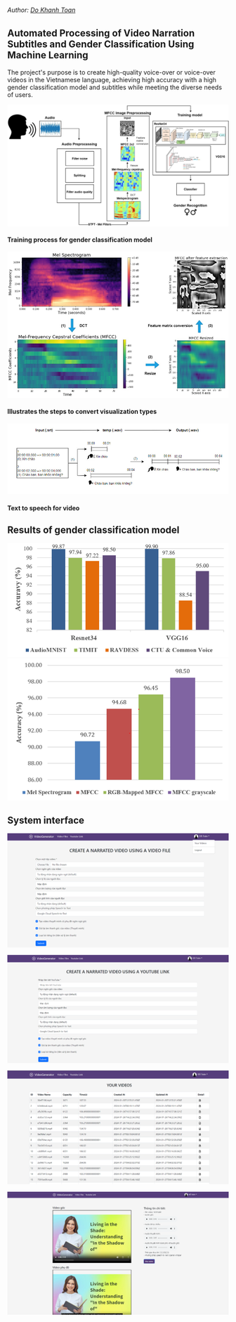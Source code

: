 <h6 align="left">Author: <a href="https://github.com/toandokhanh">Do Khanh Toan<a/> </h6>

## Automated Processing of Video Narration Subtitles and Gender Classification Using Machine Learning

The project's purpose is to create high-quality voice-over or voice-over videos in the Vietnamese language, achieving high accuracy with a high gender classification model and subtitles while meeting the diverse needs of users.


![alt text](images/model2%20(2).jpg)

#### Training process for gender classification model


![alt text](images/tienxulyamthanh.jpg)
#### Illustrates the steps to convert visualization types

![alt text](images/srttowav.jpg)
#### Text to speech for video

## Results of gender classification model
![alt text](images/result_based_data.png)
![alt text](images/result_4typedata.png)

## System interface

![alt text](images/giaodien1_v2.png)

![alt text](images/giaodien2%20-%20Copy.png)

![alt text](images/giaodienyourvideos.png)

![alt text](images/giaodienchitiet.png)